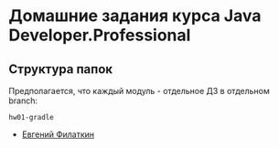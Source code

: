 # Домашние задания курса Java Developer.Professional

## Структура папок
Предполагается, что каждый модуль - отдельное ДЗ в отдельном branch:

```
hw01-gradle
```

- [Евгений Филаткин](https://github.com/filatkinen) 
